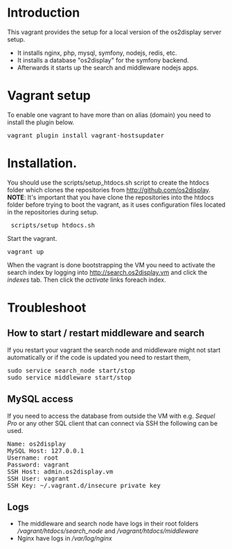 # Introduction
This vagrant provides the setup for a local version of the os2display server setup.

 * It installs nginx, php, mysql, symfony, nodejs, redis, etc.
 * It installs a database "os2display" for the symfony backend.
 * Afterwards it starts up the search and middleware nodejs apps.

# Vagrant setup
To enable one vagrant to have more than on alias (domain) you need to install the plugin below.

<pre>
vagrant plugin install vagrant-hostsupdater
</pre>

# Installation.
You should use the scripts/setup\_htdocs.sh script to create the htdocs folder which clones the repositories from http://github.com/os2display. __NOTE__: It's important that you have clone the repositories into the htdocs folder before trying to boot the vagrant, as it uses configuration files located in the repositories during setup.

<pre>
 scripts/setup_htdocs.sh
</pre>

Start the vagrant.
<pre>
vagrant up
</pre>

When the vagrant is done bootstrapping the VM you need to activate the search index by logging into http://search.os2display.vm and click the _indexes_ tab. Then click the _activate_ links foreach index.

# Troubleshoot

## How to start / restart middleware and search
If you restart your vagrant the search node and middleware might not start automatically or if the code is updated you need to restart them,
<pre>
sudo service search_node start/stop
sudo service middleware start/stop
</pre>

## MySQL access
If you need to access the database from outside the VM with e.g. _Sequel Pro_ or any other SQL client that can connect via SSH the following can be used.
<pre>
Name: os2display
MySQL Host: 127.0.0.1
Username: root
Password: vagrant
SSH Host: admin.os2display.vm
SSH User: vagrant
SSH Key: ~/.vagrant.d/insecure_private_key
</pre>

## Logs
 * The middleware and search node have logs in their root folders _/vagrant/htdocs/search_node_ and _/vagrant/htdocs/middleware_
 * Nginx have logs in _/var/log/nginx_
